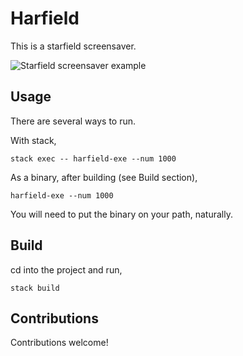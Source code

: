 # Harfield

This is a starfield screensaver.

![Starfield screensaver example](https://github.com/chris-bacon/harfield/harfield.gif)

## Usage 

There are several ways to run. 

With stack,

```
stack exec -- harfield-exe --num 1000
```

As a binary, after building (see Build section),

```
harfield-exe --num 1000
```

You will need to put the binary on your path, naturally.

## Build

cd into the project and run,

```
stack build
```

## Contributions

Contributions welcome!

